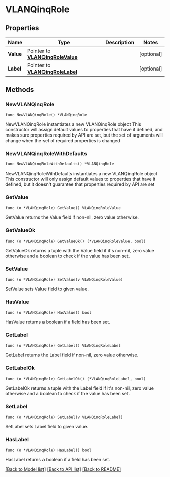 # VLANQinqRole

## Properties

Name | Type | Description | Notes
------------ | ------------- | ------------- | -------------
**Value** | Pointer to [**VLANQinqRoleValue**](VLANQinqRoleValue.md) |  | [optional] 
**Label** | Pointer to [**VLANQinqRoleLabel**](VLANQinqRoleLabel.md) |  | [optional] 

## Methods

### NewVLANQinqRole

`func NewVLANQinqRole() *VLANQinqRole`

NewVLANQinqRole instantiates a new VLANQinqRole object
This constructor will assign default values to properties that have it defined,
and makes sure properties required by API are set, but the set of arguments
will change when the set of required properties is changed

### NewVLANQinqRoleWithDefaults

`func NewVLANQinqRoleWithDefaults() *VLANQinqRole`

NewVLANQinqRoleWithDefaults instantiates a new VLANQinqRole object
This constructor will only assign default values to properties that have it defined,
but it doesn't guarantee that properties required by API are set

### GetValue

`func (o *VLANQinqRole) GetValue() VLANQinqRoleValue`

GetValue returns the Value field if non-nil, zero value otherwise.

### GetValueOk

`func (o *VLANQinqRole) GetValueOk() (*VLANQinqRoleValue, bool)`

GetValueOk returns a tuple with the Value field if it's non-nil, zero value otherwise
and a boolean to check if the value has been set.

### SetValue

`func (o *VLANQinqRole) SetValue(v VLANQinqRoleValue)`

SetValue sets Value field to given value.

### HasValue

`func (o *VLANQinqRole) HasValue() bool`

HasValue returns a boolean if a field has been set.

### GetLabel

`func (o *VLANQinqRole) GetLabel() VLANQinqRoleLabel`

GetLabel returns the Label field if non-nil, zero value otherwise.

### GetLabelOk

`func (o *VLANQinqRole) GetLabelOk() (*VLANQinqRoleLabel, bool)`

GetLabelOk returns a tuple with the Label field if it's non-nil, zero value otherwise
and a boolean to check if the value has been set.

### SetLabel

`func (o *VLANQinqRole) SetLabel(v VLANQinqRoleLabel)`

SetLabel sets Label field to given value.

### HasLabel

`func (o *VLANQinqRole) HasLabel() bool`

HasLabel returns a boolean if a field has been set.


[[Back to Model list]](../README.md#documentation-for-models) [[Back to API list]](../README.md#documentation-for-api-endpoints) [[Back to README]](../README.md)


